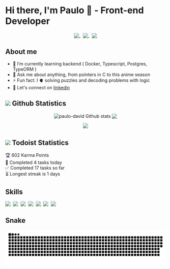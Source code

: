 # Hi there, I'm Paulo 👻 - Front-end Developer

<div align="center">
<a href="mailto:paulodgsouza@gmail.com?subject=Olá%20Paulo%20David">
  <img src="https://img.shields.io/badge/gmail-%23D14836.svg?&style=for-the-badge&logo=gmail&logoColor=white"
  align="center"
  />
</a>
&nbsp;
<a href="https://www.linkedin.com/in/paulodgsouza/">
  <img src="https://img.shields.io/badge/linkedin-%230077B5.svg?&style=for-the-badge&logo=linkedin&logoColor=white" 
  align="center"
  />
</a>
&nbsp;
<a heref='https://github.com/paulo-david/' >
  <img src='https://img.shields.io/badge/GitHub-100000?style=for-the-badge&logo=github&logoColor=white'
  align="center"
  />
</a>
</div>


## About me

* 🌱 I’m currently learning backend ( Docker, Typescript, Postgres, TypeORM )
* 💬 Ask me about anything, from pointers in C to this anime season
* ⚡ Fun fact: I 🫀 solving puzzles and decoding problems with logic
* 🤝 Let's connect on <a href="https://www.linkedin.com/in/paulodgsouza/">linkedin</a>
<!--
* 🔭 I’m currently working on ...
* 👯 I’m looking to collaborate on ...
* 🤔 I’m looking for help with ...
* 📬 How to reach me: paulodgsouza@gmail.com;
-->

## <img width="3%" src="https://media1.giphy.com/avatars/mwooodward/cIe5MvDvX4Vc.gif" /> Github Statistics

<p align="center">

  <img width="400" align="center" src="https://github-readme-stats.vercel.app/api?username=paulo-david&count_private=true&hide=stars&line_height=30&show_icons=true&theme=solarized-light" alt="paulo-david Github stats"/>
  
  <img width="400" align="center" src="https://github-readme-stats.vercel.app/api/top-langs/?username=paulo-david&layout=compact&theme=solarized-light"/>
  
  <p align="center">
    <img src="http://github-readme-streak-stats.herokuapp.com?user=paulo-david&theme=solarized-light&date_format=j%20M%5B%20Y%5D&currStreakNum=E34C26&currStreakLabel=188CD0"/>
  </p>
  
</p>

## <img width="3%" src="https://www.svgrepo.com/show/354452/todoist-icon.svg" /> Todoist Statistics

<!-- TODO-IST:START -->
🏆  602 Karma Points           
🌸  Completed 4 tasks today           
✅  Completed 17 tasks so far           
⏳  Longest streak is 1 days
<!-- TODO-IST:END -->

## Skills

<img src='https://img.shields.io/badge/HTML5-E34F26?style=for-the-badge&logo=html5&logoColor=white'/>&nbsp;
<img src='https://img.shields.io/badge/CSS3-1572B6?style=for-the-badge&logo=css3&logoColor=white'/>&nbsp;
<img src='https://img.shields.io/badge/JavaScript-F7DF1E?style=for-the-badge&logo=javascript&logoColor=black'/>&nbsp;
<img src='https://img.shields.io/badge/C-00599C?style=for-the-badge&logo=c&logoColor=white'/>&nbsp;
<img src='https://img.shields.io/badge/React-20232A?style=for-the-badge&logo=react&logoColor=61DAFB'/>&nbsp;
<img src='https://img.shields.io/badge/Redux-593D88?style=for-the-badge&logo=redux&logoColor=white'/>&nbsp;
<img src='https://img.shields.io/badge/React_Router-CA4245?style=for-the-badge&logo=react-router&logoColor=white'/>&nbsp;

## Snake
![Snake animation](https://github.com/paulo-david/paulo-david/blob/output/github-contribution-grid-snake.svg)
